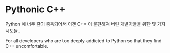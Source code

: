 # Pythonic C++

Python 에 너무 깊이 중독되어서 이젠 C++ 이 불편해져 버린 개발자들을 위한 몇 가지 시도들..

For all developers who are too deeply addicted to Python so that they find C++ uncomfortable.
